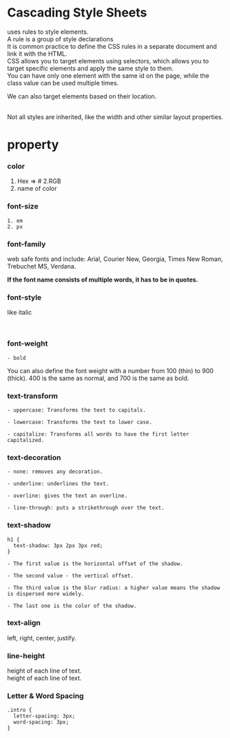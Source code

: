 # Cascading Style Sheets
uses rules to style elements.
<br>
A rule is a group of style declarations
<br>
It is common practice to define the CSS rules in a separate document and link it with the HTML.
<br>
CSS allows you to target elements using selectors, which allows you to target specific elements and apply the same style to them.
<br>
You can have only one element with the same id on the page, while the class value can be used multiple times.

We can also target elements based on their location.

<br>
Not all styles are inherited, like the width and other similar layout properties.
<br>

# property
### color 
 1. Hex => #
 2.RGB
 3. name of color

### font-size
    1. em
    2. px
### font-family
 web safe fonts and include: Arial, Courier New, Georgia, Times New Roman, Trebuchet MS, Verdana.

 **If the font name consists of multiple words, it has to be in quotes.**


 ### font-style  
 like italic

 <br>

 ### font-weight 
    - bold
You can also define the font weight with a number from 100 (thin) to 900 (thick). 400 is the same as normal, and 700 is the same as bold.

### text-transform 
    - uppercase: Transforms the text to capitals.

    - lowercase: Transforms the text to lower case.

    - capitalize: Transforms all words to have the first letter capitalized.

### text-decoration 
    - none: removes any decoration.

    - underline: underlines the text.

    - overline: gives the text an overline.

    - line-through: puts a strikethrough over the text.

### text-shadow 

```
h1 {
  text-shadow: 3px 2px 3px red;
} 
```


    - The first value is the horizontal offset of the shadow.

    - The second value - the vertical offset.

    - The third value is the blur radius: a higher value means the shadow is dispersed more widely.

    - The last one is the color of the shadow.


### text-align
left, right, center, justify.


### line-height
height of each line of text.
<br>
height of each line of text.


### Letter & Word Spacing 

```
.intro {
  letter-spacing: 3px;
  word-spacing: 3px;
} 
```